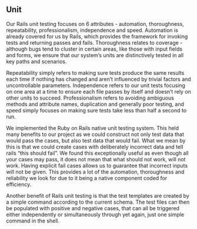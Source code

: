 ## Unit

Our Rails unit testing focuses on 6 attributes - automation, thoroughness, repeatability, professionalism, independence and speed. Automation is already covered for us by Rails, which provides the framework for invoking tests and returning passes and fails. Thoroughness relates to coverage - although bugs tend to cluster in certain areas, like those with input fields and forms, we ensure that our system’s units are distinctively tested in all key paths and scenarios.

Repeatability simply refers to making sure tests produce the same results each time if nothing has changed and aren’t influenced by trivial factors and uncontrollable parameters. Independence refers to our unit tests focusing on one area at a time to ensure each file passes by itself and doesn’t rely on other units to succeed. Professionalism refers to avoiding ambiguous methods and attribute names, duplication and generally poor testing, and speed simply focuses on making sure tests take less than half a second to run.

We implemented the Ruby on Rails native unit testing system. This held many benefits to our project as we could construct not only test data that would pass the cases, but also test data that would fail. What we mean by this is that we could create cases with deliberately incorrect data and tell rails “this should fail”. We found this exceptionally useful as even though all your cases may pass, it does not mean that what should not work, will not work. Having explicit fail cases allows us to guarantee that incorrect inputs will not be given. This provides a lot of the automation, thoroughness and reliability we look for due to it being a native component coded for efficiency.

Another benefit of Rails unit testing is that the test templates are created by a simple command according to the current schema. The test files can then be populated with positive and negative cases, that can all be triggered either independently or simultaneously through yet again, just one simple command in the shell.